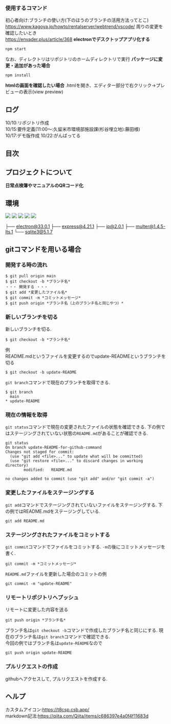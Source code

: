 ### 使用するコマンド
初心者向け:ブランチの使い方(下のほうのブランチの活用方法ってとこ)  
https://www.kagoya.jp/howto/rentalserver/webtrend/vscode/
周りの変更を確認したいとき  
https://envader.plus/article/368
**electronでデスクトップアプリ化する**
```
npm start
```
なお、ディレクトリはリポジトリのホームディレクトリで実行
**パッケージに変更・追加があった場合**
```
npm install
```
**htmlの画面を確認したい場合**
.htmlを開き、エディター部分で右クリック→プレビューの表示(view preview)
## ログ
10/10:リポジトリ作成  
10/15:要件定義(11:00～:久留米市環境部施設課(杉谷埋立地):藤田様)  
10/17:デモ版作成
10/22:がんばってる

## 目次

## プロジェクトについて
**日常点検簿やマニュアルのQRコード化**
## 環境
<img src="https://img.shields.io/badge/Node.js-v20.18.0-339933.svg?logo=node.js&style=plastic">
<img src="https://img.shields.io/badge/-Html5-E34F26.svg?logo=html5&style=plastic">
<img src="https://img.shields.io/badge/-Css3-1572B6.svg?logo=css3&style=plastic">
<img src="https://img.shields.io/badge/-Javascript-F7DF1E.svg?logo=javascript&style=plastic">
<img src="https://img.shields.io/badge/npm-v10.8.2-CB3837.svg?logo=npm&style=plastic">

├── electron@33.0.1
├── express@4.21.1
├── ip@2.0.1
├── multer@1.4.5-lts.1
└── sqlite3@5.1.7

## gitコマンドを用いる場合

### 開発する時の流れ
```
$ git pull origin main
$ git checkout -b *ブランチ名*
・・・ 開発する ・・・
$ git add *変更したファイル名*
$ git commit -m *コミットメッセージ*
$ git push origin *ブランチ名（上のブランチ名と同じやつ）*
```

### 新しいブランチを切る
新しいブランチを切る.
```
$ git checkout -b *ブランチ名*
```
例 \
README.mdというファイルを変更するのでupdate-READMEというブランチを切る
```
$ git checkout -b update-README
```
`git branch`コマンドで現在のブランチを取得できる.
```
$ git branch
  main
* update-README
```

### 現在の情報を取得
`git status`コマンドで現在の変更されたファイルの状態を確認できる.
下の例ではステージングされていない状態の`README.md`があることが確認できる.
```
git status
On branch update-README-for-github-command
Changes not staged for commit:
  (use "git add <file>..." to update what will be committed)
  (use "git restore <file>..." to discard changes in working directory)
        modified:   README.md

no changes added to commit (use "git add" and/or "git commit -a")
```

### 変更したファイルをステージングする
`git add`コマンドでステージングされていないファイルをステージングする.
下の例ではREADME.mdをステージングしている.
```
git add README.md
```

### ステージングされたファイルをコミットする
`git commit`コマンドでファイルをコミットする.
`-m`の後にコミットメッセージを書く.
```
git commit -m *コミットメッセージ*
```
`README.md`ファイルを更新した場合のコミットの例
```
git commit -m "update-README"
```

### リモートリポジトリへプッシュ
リモートに変更した内容を送る
```
git push origin *ブランチ名*
```
ブランチ名は`git checkout -b`コマンドで作成したブランチ名と同じにする.
現在のブランチ名は`git branch`コマンドで確認できる. \
今回の例ではブランチ名は`update-README`なので
```
git push origin update-README
```

### プルリクエストの作成
githubへアクセスして, プルリクエストを作成する.

## ヘルプ
カスタムアイコン:https://t8csp.csb.app/  
markdown記法:https://qiita.com/Qiita/items/c686397e4a0f4f11683d

